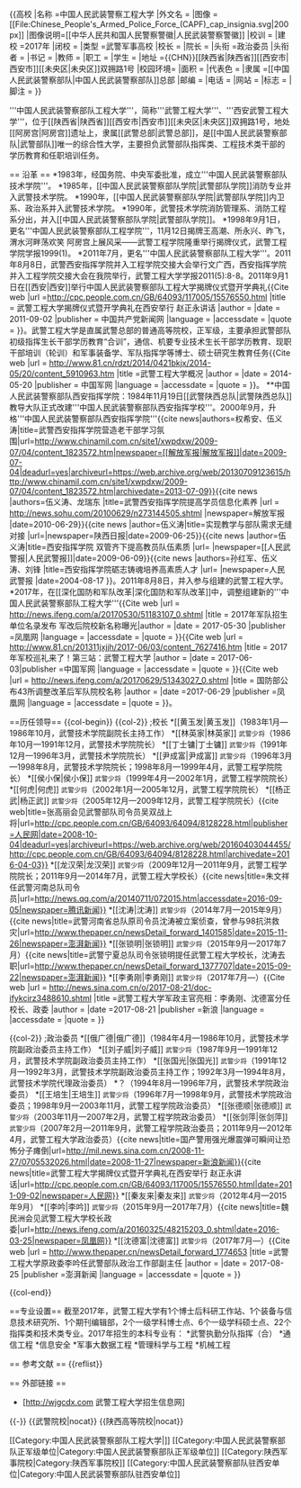 {{高校
|名称    =中国人民武装警察工程大学
|外文名  =
|图像    =[[File:Chinese_People's_Armed_Police_Force_(CAPF)_cap_insignia.svg|200px]]
|图像说明=[[中华人民共和国人民警察警徽|人民武装警察警徽]]
|校训    =
|建校    =2017年
|闭校    =
|类型    =武警军事高校
|校长    =
|院长    =
|头衔    =政治委员
|头衔者 =
|书记    =
|教师    =
|职工    =
|学生    =
|地址    ={{CHN}}[[陕西省|陕西省]][[西安市|西安市]][[未央区|未央区]]双拥路1号
|校园环境=
|面积    =
|代表色  =
|隶属    =[[中国人民武装警察部队|中国人民武装警察部队]]总部
|邮编    =
|电话    =
|网站    =
|标志    =
|脚注    =
}}

'''中国人民武装警察部队工程大学'''，简称'''武警工程大学'''、'''西安武警工程大学'''，位于[[陕西省|陕西省]][[西安市|西安市]][[未央区|未央区]]双拥路1号，地处[[阿房宫|阿房宫]]遗址上，隶属[[武警总部|武警总部]]，是[[中国人民武装警察部队|武警部队]]唯一的综合性大学，主要担负武警部队指挥类、工程技术类干部的学历教育和任职培训任务<ref name=xunli/>。

== 沿革 ==
*1983年，经国务院、中央军委批准，成立'''中国人民武装警察部队技术学院'''<ref name=xunli/>。
*1985年，[[中国人民武装警察部队学院|武警部队学院]]消防专业并入武警技术学院。
*1990年，[[中国人民武装警察部队学院|武警部队学院]]内卫系、政治系并入武警技术学院。
*1990年，武警技术学院消防管理系、消防工程系分出，并入[[中国人民武装警察部队学院|武警部队学院]]。
*1998年9月1日，更名'''中国人民武装警察部队工程学院'''，11月12日揭牌<ref>王高潮、所永兴、昨飞，渭水河畔荡欢笑 阿房宫上展风采——武警工程学院隆重举行揭牌仪式，武警工程学院学报1999(1)</ref><ref name=xunli/>。
*2011年7月，更名'''中国人民武装警察部队工程大学'''<ref name=xunli/>。2011年8月8日，武警西安指挥学院并入工程学院交接大会举行<ref>文广西，西安指挥学院并入工程学院交接大会在我院举行，武警工程大学学报2011(5):8-8</ref>。2011年9月1日在[[西安|西安]]举行中国人民武装警察部队工程大学揭牌仪式暨开学典礼<ref>{{Cite web |url =http://cpc.people.com.cn/GB/64093/117005/15576550.html  |title = 武警工程大学揭牌仪式暨开学典礼在西安举行 赵正永讲话 |author =  |date = 2011-09-02 |publisher = 中国共产党新闻网 |language =  |accessdate =  |quote =  }}</ref>。武警工程大学是直属武警总部的普通高等院校，正军级，主要承担武警部队初级指挥生长干部学历教育“合训”，通信、机要专业技术生长干部学历教育、现职干部培训（轮训）和军事装备学、军队指挥学等博士、硕士研究生教育任务<ref>{{Cite web |url = http://www.81.cn/rdzt/2014/0421bkjx/2014-05/20/content_5910963.htm |title =武警工程大学概况  |author =  |date = 2014-05-20 |publisher = 中国军网 |language =  |accessdate =  |quote =  }}</ref>。
**中国人民武装警察部队西安指挥学院：1984年11月19日[[武警陕西总队|武警陕西总队]]教导大队正式改建'''中国人民武装警察部队西安指挥学校'''。2000年9月，升格'''中国人民武装警察部队西安指挥学院'''<ref>{{cite news|authors=权希安、伍义涛|title=武警西安指挥学院营造老干部学习氛围|url=http://www.chinamil.com.cn/site1/xwpdxw/2009-07/04/content_1823572.htm|newspaper=[[解放军报|解放军报]]|date=2009-07-04|deadurl=yes|archiveurl=https://web.archive.org/web/20130709123615/http://www.chinamil.com.cn/site1/xwpdxw/2009-07/04/content_1823572.htm|archivedate=2013-07-09}}</ref><ref>{{cite news |authors=伍义涛、龙瑞东 |title=武警西安指挥学院提高学员信息化素养 |url = http://news.sohu.com/20100629/n273144505.shtml |newspaper=解放军报 |date=2010-06-29}}</ref><ref>{{cite news |author=伍义涛|title=实现教学与部队需求无缝对接 |url=|newspaper=陕西日报|date=2009-06-25}}</ref><ref>{{cite news |author=伍义涛|title=西安指挥学院 双管齐下提高教员队伍素质 |url= |newspaper=[[人民武警报|人民武警报]]|date=2009-06-09}}</ref><ref>{{cite news |authors=孙红军、伍义涛、刘锋 |title=西安指挥学院砺志铸魂培养高素质人才 |url= |newspaper=人民武警报 |date=2004-08-17 }}</ref>。2011年8月8日，并入参与组建的武警工程大学。
*2017年，在[[深化国防和军队改革|深化国防和军队改革]]中，调整组建新的'''中国人民武装警察部队工程大学'''<ref>{{Cite web |url = http://news.ifeng.com/a/20170530/51183107_0.shtml |title =  2017年军队招生单位名录发布 军改后院校新名称曝光|author =  |date = 2017-05-30 |publisher =凤凰网  |language =  |accessdate =  |quote =  }}</ref><ref name=xunli>{{Cite web |url = http://www.81.cn/201311jxjjh/2017-06/03/content_7627416.htm |title = 2017年军校巡礼来了！第三站：武警工程大学 |author =  |date =  2017-06-03|publisher =中国军网  |language =  |accessdate =  |quote =  }}</ref><ref>{{Cite web |url = http://news.ifeng.com/a/20170629/51343027_0.shtml |title = 国防部公布43所调整改革后军队院校名称 |author =  |date =2017-06-29  |publisher =凤凰网  |language =  |accessdate =  |quote =  }}</ref>。

==历任领导==
{{col-begin}}
{{col-2}}
;校长
*[[黄玉发|黄玉发]]（1983年1月—1986年10月，武警技术学院副院长主持工作）
*[[林英家|林英家]] <small>武警少将</small>（1986年10月—1991年12月，武警技术学院院长）
*[[丁士镛|丁士镛]] <small>武警少将</small>（1991年12月—1996年3月，武警技术学院院长）
*[[尹成富|尹成富]] <small>武警少将</small>（1996年3月—1998年8月，武警技术学院院长；1998年8月—1999年4月，武警工程学院院长）
*[[侯小保|侯小保]] <small>武警少将</small>（1999年4月—2002年1月，武警工程学院院长）
*[[何虎|何虎]] <small>武警少将</small>（2002年1月—2005年12月，武警工程学院院长）
*[[杨正武|杨正武]] <small>武警少将</small>（2005年12月—2009年12月，武警工程学院院长）<ref name='wsz'>{{cite web|title=张高丽会见武警部队司令员吴双战上将|url=http://cpc.people.com.cn/GB/64093/64094/8128228.html|publisher=人民网|date=2008-10-04|deadurl=yes|archiveurl=https://web.archive.org/web/20160403044455/http://cpc.people.com.cn/GB/64093/64094/8128228.html|archivedate=2016-04-03}}</ref>
*[[龙汉荣|龙汉荣]] <small>武警少将</small>（2009年12月—2011年9月，武警工程学院院长；2011年9月—2014年7月，武警工程大学校长）<ref name=jiepai/><ref>{{cite news|title=朱文祥任武警河南总队司令员|url=http://news.qq.com/a/20140711/072015.htm|accessdate=2016-09-05|newspaper=腾讯新闻}}</ref>
*[[沈涛|沈涛]] <small>武警少将</small>（2014年7月—2015年9月）<ref>{{cite news|title=武警河南省总队原司令员沈涛被立案侦查，曾参与98抗洪救灾|url=http://www.thepaper.cn/newsDetail_forward_1401585|date=2015-11-26|newspaper=澎湃新闻}}</ref>
*[[张锁明|张锁明]] <small>武警少将</small>（2015年9月—2017年7月）<ref>{{cite news|title=武警宁夏总队司令张锁明提任武警工程大学校长，沈涛去职|url=http://www.thepaper.cn/newsDetail_forward_1377707|date=2015-09-22|newspaper=澎湃新闻}}</ref>
*[[李勇刚|李勇刚]] <small>武警少将</small>（2017年7月—）<ref>{{Cite web |url = http://news.sina.com.cn/o/2017-08-21/doc-ifykcirz3488610.shtml |title =武警工程大学军政主官亮相：李勇刚、沈德富分任校长、政委  |author =  |date =2017-08-21  |publisher =新浪  |language =  |accessdate =  |quote =  }}</ref>

{{col-2}}
;政治委员
*[[俄广德|俄广德]]（1984年4月—1986年10月，武警技术学院副政治委员主持工作）
*[[刘子威|刘子威]] <small>武警少将</small>（1987年9月—1991年12月，武警技术学院副政治委员主持工作）
*[[张国光|张国光]] <small>武警少将</small>（1991年12月—1992年3月，武警技术学院副政治委员主持工作；1992年3月—1994年8月，武警技术学院代理政治委员）
*？（1994年8月—1996年7月，武警技术学院政治委员）
*[[王培生|王培生]] <small>武警少将</small>（1996年7月—1998年9月，武警技术学院政治委员；1998年9月—2003年11月，武警工程学院政治委员）
*[[张德顺|张德顺]] <small>武警少将</small>（2003年11月—2007年2月，武警工程学院政治委员）
*[[张剑萍|张剑萍]] <small>武警少将</small>（2007年2月—2011年9月，武警工程学院政治委员；2011年9月—2012年4月，武警工程大学政治委员）<ref>{{cite news|title=国产警用强光爆震弹可瞬间让恐怖分子瘫倒|url=http://mil.news.sina.com.cn/2008-11-27/0705532026.html|date=2008-11-27|newspaper=新浪新闻}}</ref><ref name=jiepai>{{cite news|title=武警工程大学揭牌仪式暨开学典礼在西安举行 赵正永讲话|url=http://cpc.people.com.cn/GB/64093/117005/15576550.html|date=2011-09-02|newspaper=人民网}}</ref>
*[[秦友来|秦友来]] <small>武警少将</small>（2012年4月—2015年9月）
*[[李吟|李吟]] <small>武警少将</small>（2015年9月—2017年7月）<ref>{{cite news|title=魏民洲会见武警工程大学校长政委|url=http://news.ifeng.com/a/20160325/48215203_0.shtml|date=2016-03-25|newspaper=凤凰网}}</ref>
*[[沈德富|沈德富]] <small>武警少将</small>（2017年7月—）<ref>{{Cite web |url = http://www.thepaper.cn/newsDetail_forward_1774653 |title =武警工程大学原政委李吟任武警部队政治工作部副主任  |author =  |date = 2017-08-25 |publisher =澎湃新闻  |language =  |accessdate =  |quote =  }}</ref>

{{col-end}}

==专业设置==
截至2017年，武警工程大学有1个博士后科研工作站、1个装备与信息技术研究所、1个期刊编辑部，2个一级学科博士点、6个一级学科硕士点、22个指挥类和技术类专业。2017年招生的本科专业有<ref name=xunli/>：
*武警执勤分队指挥（合）<ref name=xunli/>
*通信工程<ref name=xunli/>
*信息安全<ref name=xunli/>
*军事大数据工程<ref name=xunli/>
*管理科学与工程<ref name=xunli/>
*机械工程<ref name=xunli/>

== 参考文献 ==
{{reflist}}

== 外部链接 ==
* [http://wjgcdx.com 武警工程大学招生信息网]

{{-}}
{{武警院校|nocat}}
{{陕西高等院校|nocat}}

[[Category:中国人民武装警察部队工程大学|]]
[[Category:中国人民武装警察部队正军级单位|Category:中国人民武装警察部队正军级单位]]
[[Category:陕西军事院校|Category:陕西军事院校]]
[[Category:中国人民武装警察部队驻西安单位|Category:中国人民武装警察部队驻西安单位]]